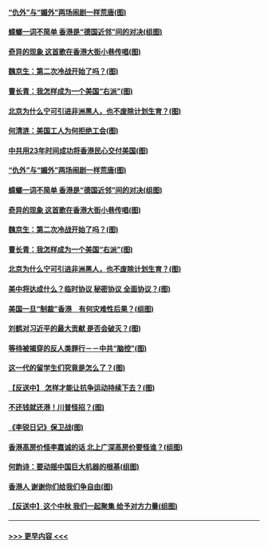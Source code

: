 #### [“仇外”与“媚外”两场闹剧一样荒唐(图)](../pages/p4/907689.md?t=09181122) 
#### [蟑螂一词不简单 香港是“德国近邻”间的对决(组图)](../pages/p4/907618.md?t=09181122) 
#### [奇异的现象 这首歌在香港大街小巷传唱(图)](../pages/p4/907583.md?t=09181122) 
#### [魏京生：第二次冷战开始了吗？(图)](../pages/p4/907581.md?t=09181122) 
#### [曹长青：我怎样成为一个美国“右派”(图)](../pages/p4/907580.md?t=09181122) 
#### [北京为什么宁可引进非洲黑人，也不废除计划生育？(图)](../pages/p4/907577.md?t=09181122) 
#### [何清涟：美国工人为何拒绝工会(图)](../pages/p4/907701.md?t=09181122) 
#### [中共用23年时间成功将香港民心交付美国(图)](../pages/p4/907698.md?t=09181122) 
#### [“仇外”与“媚外”两场闹剧一样荒唐(图)](../pages/p4/907689.md?t=09181122) 
#### [蟑螂一词不简单 香港是“德国近邻”间的对决(组图)](../pages/p4/907618.md?t=09181122) 
#### [奇异的现象 这首歌在香港大街小巷传唱(图)](../pages/p4/907583.md?t=09181122) 
#### [魏京生：第二次冷战开始了吗？(图)](../pages/p4/907581.md?t=09181122) 
#### [曹长青：我怎样成为一个美国“右派”(图)](../pages/p4/907580.md?t=09181122) 
#### [北京为什么宁可引进非洲黑人，也不废除计划生育？(图)](../pages/p4/907577.md?t=09181122) 
#### [美中将达成什么？临时协议 秘密协议 全面协议？(图)](../pages/p4/907576.md?t=09181122) 
#### [美国一旦“制裁”香港　有何灾难性后果？(组图)](../pages/p4/907575.md?t=09181122) 
#### [刘鹤对习近平的最大贡献 是否会破灭？(图)](../pages/p4/907509.md?t=09181122) 
#### [等待被揭穿的反人类罪行－－中共“脑控”(图)](../pages/p4/907167.md?t=09181122) 
#### [这一代的留学生们究竟是怎么了？(图)](../pages/p4/907473.md?t=09181122) 
#### [【反送中】 怎样才能让抗争运动持续下去？(图)](../pages/p4/907466.md?t=09181122) 
#### [不还钱就还港！川普怪招？(图)](../pages/p4/907474.md?t=09181122) 
#### [《李锐日记》保卫战(图)](../pages/p4/907465.md?t=09181122) 
#### [香港高房价怪李嘉诚的话 北上广深高房价要怪谁？(组图)](../pages/p4/907471.md?t=09181122) 
#### [何韵诗：要动摇中国巨大机器的根基(组图)](../pages/p4/907469.md?t=09181122) 
#### [香港人 谢谢你们给我们争自由(图)](../pages/p4/907402.md?t=09181122) 
#### [【反送中】这个中秋 我们一起聚集 给予对方力量(组图)](../pages/p4/907401.md?t=09181122) 

----
#### [ >>> 更早内容 <<< ](../indexes/p4-earlier.md)
